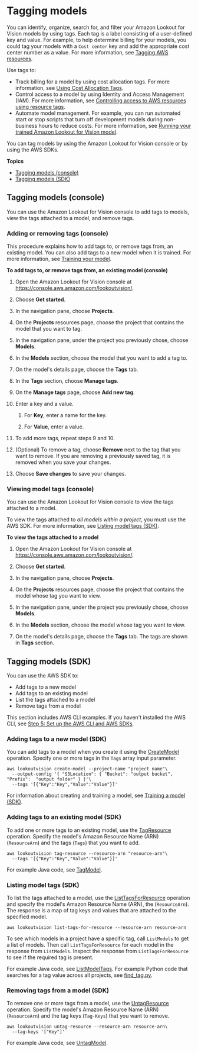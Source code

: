 # Tagging models<a name="tagging-model"></a>

You can identify, organize, search for, and filter your Amazon Lookout for Vision models by using tags\. Each tag is a label consisting of a user\-defined key and value\. For example, to help determine billing for your models, you could tag your models with a `Cost center` key and add the appropriate cost center number as a value\. For more information, see [Tagging AWS resources](https://docs.aws.amazon.com/general/latest/gr/aws_tagging.html)\.

Use tags to:
+ Track billing for a model by using cost allocation tags\. For more information, see [Using Cost Allocation Tags](https://docs.aws.amazon.com/awsaccountbilling/latest/aboutv2/cost-alloc-tags.html)\.
+ Control access to a model by using Identity and Access Management \(IAM\)\. For more information, see [Controlling access to AWS resources using resource tags](@url-iam-user;access_tags.html)\.
+ Automate model management\. For example, you can run automated start or stop scripts that turn off development models during non\-business hours to reduce costs\. For more information, see [Running your trained Amazon Lookout for Vision model](running-model.md)\. 

You can tag models by using the Amazon Lookout for Vision console or by using the AWS SDKs\. 

**Topics**
+ [Tagging models \(console\)](#tagging-model-console)
+ [Tagging models \(SDK\)](#tagging-model-sdk)

## Tagging models \(console\)<a name="tagging-model-console"></a>

You can use the Amazon Lookout for Vision console to add tags to models, view the tags attached to a model, and remove tags\. 

### Adding or removing tags \(console\)<a name="tagging-model-add-remove-console"></a>

This procedure explains how to add tags to, or remove tags from, an existing model\. You can also add tags to a new model when it is trained\. For more information, see [Training your model](model-train.md)\. 

**To add tags to, or remove tags from, an existing model \(console\)**

1. Open the Amazon Lookout for Vision console at [ https://console\.aws\.amazon\.com/lookoutvision/]( https://console.aws.amazon.com/lookoutvision/)\.

1. Choose **Get started**\. 

1. In the navigation pane, choose **Projects**\.

1. On the **Projects** resources page, choose the project that contains the model that you want to tag\.

1. In the navigation pane, under the project you previously chose, choose **Models**\.

1. In the **Models** section, choose the model that you want to add a tag to\. 

1. On the model's details page, choose the **Tags** tab\. 

1. In the **Tags** section, choose **Manage tags**\.

1. On the **Manage tags** page, choose **Add new tag**\.

1. Enter a key and a value\.

   1. For **Key**, enter a name for the key\.

   1. For **Value**, enter a value\.

1. To add more tags, repeat steps 9 and 10\.

1. \(Optional\) To remove a tag, choose **Remove** next to the tag that you want to remove\. If you are removing a previously saved tag, it is removed when you save your changes\.

1. Choose **Save changes** to save your changes\.

### Viewing model tags \(console\)<a name="tagging-model-viewing-console"></a>

You can use the Amazon Lookout for Vision console to view the tags attached to a model\.

To view the tags attached to *all models within a project*, you must use the AWS SDK\. For more information, see [Listing model tags \(SDK\)](#listing-model-tags-sdk)\.

**To view the tags attached to a model**

1. Open the Amazon Lookout for Vision console at [ https://console\.aws\.amazon\.com/lookoutvision/]( https://console.aws.amazon.com/lookoutvision/)\.

1. Choose **Get started**\. 

1. In the navigation pane, choose **Projects**\.

1. On the **Projects** resources page, choose the project that contains the model whose tag you want to view\.

1. In the navigation pane, under the project you previously chose, choose **Models**\.

1. In the **Models** section, choose the model whose tag you want to view\. 

1. On the model's details page, choose the **Tags** tab\. The tags are shown in **Tags** section\.

## Tagging models \(SDK\)<a name="tagging-model-sdk"></a>

You can use the AWS SDK to:
+ Add tags to a new model
+ Add tags to an existing model
+ List the tags attached to a model 
+ Remove tags from a model 

This section includes AWS CLI examples\. If you haven't installed the AWS CLI, see [Step 5: Set up the AWS CLI and AWS SDKs](su-awscli-sdk.md)\.

### Adding tags to a new model \(SDK\)<a name="tagging-new-model-sdk"></a>

You can add tags to a model when you create it using the [CreateModel](https://docs.aws.amazon.com/lookout-for-vision/latest/APIReference/API_CreateModel) operation\. Specify one or more tags in the `Tags` array input parameter\. 

```
aws lookoutvision create-model --project-name "project name"\
  --output-config '{ "S3Location": { "Bucket": "output bucket", "Prefix":  "output folder" } }'\
  --tags '[{"Key":"Key","Value":"Value"}]'
```

For information about creating and training a model, see [Training a model \(SDK\)](model-train.md#create-model-sdk)\.

### Adding tags to an existing model \(SDK\)<a name="tagging-new-model-sdk"></a>

To add one or more tags to an existing model, use the [TagResource](https://docs.aws.amazon.com/lookout-for-vision/latest/APIReference/API_TagResource) operation\. Specify the model's Amazon Resource Name \(ARN\) \(`ResourceArn`\) and the tags \(`Tags`\) that you want to add\. 

```
aws lookoutvision tag-resource --resource-arn "resource-arn"\
  --tags '[{"Key":"Key","Value":"Value"}]'
```

For example Java code, see [TagModel](https://github.com/awsdocs/aws-doc-sdk-examples/blob/main/javav2/example_code/lookoutvision/src/main/java/com/example/lookoutvision/TagModel.java)\.

### Listing model tags \(SDK\)<a name="listing-model-tags-sdk"></a>

To list the tags attached to a model, use the [ListTagsForResource](https://docs.aws.amazon.com/lookout-for-vision/latest/APIReference/API_ListTagsForResource) operation and specify the model's Amazon Resource Name \(ARN\), the \(`ResourceArn`\)\. The response is a map of tag keys and values that are attached to the specified model\.

```
aws lookoutvision list-tags-for-resource --resource-arn resource-arn
```

To see which models in a project have a specific tag, call `ListModels` to get a list of models\. Then call `ListTagsForResource` for each model in the response from `ListModels`\. Inspect the response from `ListTagsForResource` to see if the required tag is present\. 

For example Java code, see [ListModelTags](https://github.com/awsdocs/aws-doc-sdk-examples/blob/main/javav2/example_code/lookoutvision/src/main/java/com/example/lookoutvision/ListModelTags.java)\. For example Python code that searches for a tag value across all projects, see [find\_tag\.py](https://github.com/awsdocs/aws-doc-sdk-examples/blob/master/python/example_code/lookoutvision/find_tag.py)\.

### Removing tags from a model \(SDK\)<a name="removing-a-tag-sdk"></a>

To remove one or more tags from a model, use the [UntagResource](https://docs.aws.amazon.com/lookout-for-vision/latest/APIReference/API_UntagResource) operation\. Specify the model's Amazon Resource Name \(ARN\) \(`ResourceArn`\) and the tag keys \(`Tag-Keys`\) that you want to remove\. 

```
aws lookoutvision untag-resource --resource-arn resource-arn\
  --tag-keys '["Key"]'
```

For example Java code, see [UntagModel](https://github.com/awsdocs/aws-doc-sdk-examples/blob/main/javav2/example_code/lookoutvision/src/main/java/com/example/lookoutvision/UntagModel.java)\.